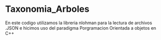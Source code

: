 # Taxonomia_Arboles
En este codigo utilizamos la libreria nlohman para la lectura de archivos .JSON e hicimos uso del paradigma Porgramacion Orientada a objetos en C++

